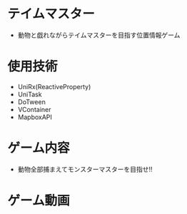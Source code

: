 # テイムマスター
- 動物と戯れながらテイムマスターを目指す位置情報ゲーム

# 使用技術
- UniRx(ReactiveProperty)
- UniTask
- DoTween
- VContainer
- MapboxAPI

# ゲーム内容
- 動物全部捕まえてモンスターマスターを目指せ!!

# ゲーム動画



